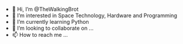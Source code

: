 - 👋 Hi, I’m @TheWalkingBrot
- 👀 I’m interested in Space Technology, Hardware and Programming
- 🌱 I’m currently learning Python
- 💞️ I’m looking to collaborate on ...
- 📫 How to reach me ...

<!---
TheWalkingBrot/TheWalkingBrot is a ✨ special ✨ repository because its `README.md` (this file) appears on your GitHub profile.
You can click the Preview link to take a look at your changes.
--->
